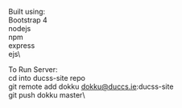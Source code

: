 Built using:\
Bootstrap 4\
nodejs\
npm\
express\
ejs\

To Run Server:\
cd into ducss-site repo\
git remote add dokku dokku@duccs.ie:ducss-site\
git push dokku master\
